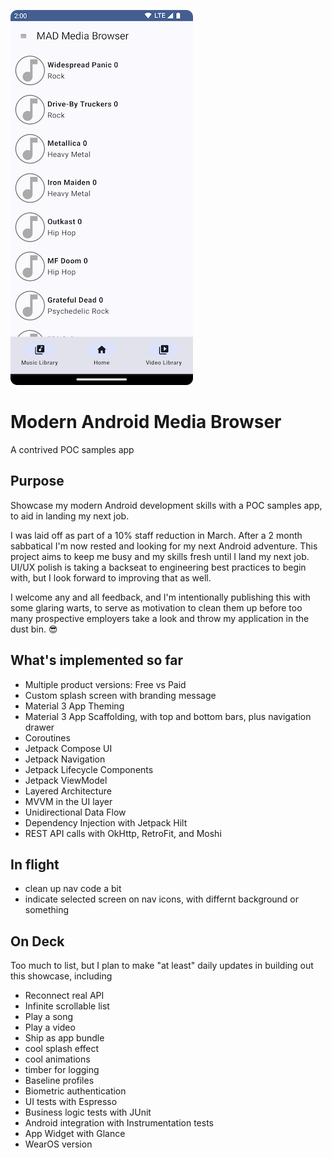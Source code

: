 ![Band List Screen](docs/images/BandListScreenNew.png)


# Modern Android Media Browser
A contrived POC samples app

## Purpose
Showcase my modern Android development skills with a POC samples app, to aid in landing my next job.

I was laid off as part of a 10% staff reduction in March. After a 2 month sabbatical I'm now rested and looking for my next Android adventure.
This project aims to keep me busy and my skills fresh until I land my next job. UI/UX polish is taking a backseat to engineering best practices to 
begin with, but I look forward to improving that as well.

I welcome any and all feedback, and I'm intentionally publishing this with some glaring warts, to serve as motivation to clean them up before
too many prospective employers take a look and throw my application in the dust bin. :sunglasses: 

## What's implemented so far
- Multiple product versions: Free vs Paid
- Custom splash screen with branding message
- Material 3 App Theming
- Material 3 App Scaffolding, with top and bottom bars, plus navigation drawer
- Coroutines
- Jetpack Compose UI
- Jetpack Navigation
- Jetpack Lifecycle Components
- Jetpack ViewModel 
- Layered Architecture
- MVVM in the UI layer
- Unidirectional Data Flow
- Dependency Injection with Jetpack Hilt
- REST API calls with OkHttp, RetroFit, and Moshi

## In flight
- clean up nav code a bit
- indicate selected screen on nav icons, with differnt background or something

## On Deck
Too much to list, but I plan to make "at least" daily updates in building out this showcase, including
- Reconnect real API
- Infinite scrollable list
- Play a song
- Play a video
- Ship as app bundle
- cool splash effect
- cool animations
- timber for logging
- Baseline profiles
- Biometric authentication
- UI tests with Espresso
- Business logic tests with JUnit
- Android integration with Instrumentation tests
- App Widget with Glance
- WearOS version
